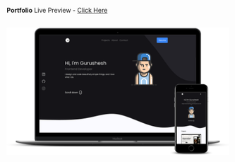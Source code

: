 **Portfolio**
Live Preview - [Click Here](https://github.com/patelabhishek7828/react-crud-axios)

<br/>
<div align="center">
  <img alt="Demo" src="public/mockup.png" />
</div>
<br/>
<br/>